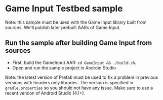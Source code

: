# Game Input Testbed sample

Note: this sample must be used with the Game Input library built from sources.
We'll publish later prebuilt AARs of Game Input.

## Run the sample after building Game Input from sources

* First, build the GameInput AAR: `cd GameInput && ./build.sh`.
* Open and run the sample project in Android Studio

Note: the latest version of Prefab must be used to fix a problem in previous versions with headers only libraries. The version is specified in `gradle.properties` so you should not have any issue. Make sure to use a recent version of Android Studio (4.1+).
